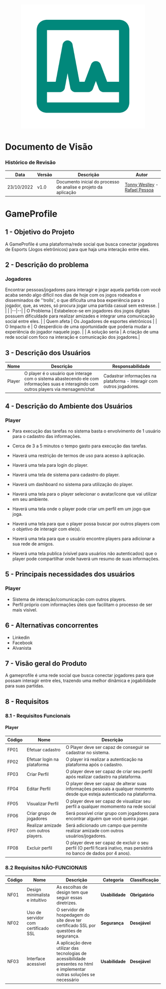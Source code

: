 
<h3 align="center">
  <a href="[https://github.com/tads-cnat/game-profile](https://github.com/tads-cnat/game-profile)">
    <img alt="Game profile logo" src="../../logo.png" width="400">
  </a>
</h3>

# Documento de Visão
### Histórico de Revisão
| Data | Versão |Descrição| Autor
|--|--|--|--|
| 23/10/2022 | v1.0 |  Documento inicial do processo de analise e projeto da aplicação | [Tonny Weslley](https://github.com/Tonny-Weslley) - [Rafael Pessoa](https://github.com/PessoaRafael)|

# GameProfile
## 1 - Objetivo do Projeto
A GameProfile é uma plataforma/rede social que busca conectar jogadores de Esports (Jogos eletrônicos) para que haja uma interação entre eles. 


## 2 - Descrição do problema
### Jogadores
Encontrar pessoas/jogadores para interagir e jogar aquela partida com você acaba sendo algo difícil nos dias de hoje com os jogos rodeados e disseminados de ''trolls', o que dificulta uma boa experiência para o jogador, que, as vezes, só procura jogar uma partida casual sem estresse.
|  |  |
|--|--|
| O Problema | Estabelece-se em jogadores dos jogos digitais possuem dificuldade para realizar amizades e integrar uma comunicação social entre eles. |
| Quem afeta | Os Jogadores de esportes eletrônicos |
| O Impacto é | O desperdício de uma oportunidade que poderia mudar a experiência do jogador naquele jogo. |
| A solução seria | A criação de uma rede social com foco na interação e comunicação dos jogadores.|

## 3 - Descrição dos Usuários
| Nome | Descrição | Responsabilidade|
|--|--|--|
| Player | O player é o usuário que interage com o sistema abastecendo ele com informações suas e interagindo com outros players via mensagem/chat | Cadastrar informações na plataforma - Interagir com outros jogadores. |

## 4 - Descrição do Ambiente dos Usuários
### Player

- Para execução das tarefas no sistema basta o envolvimento de 1 usuário para o cadastro das informações.

- Cerca de 3 a 5 minutos o tempo gasto para execução das tarefas.

- Haverá uma restrição de termos de uso para acesso à aplicação.

- Haverá uma tela para login do player.

- Haverá uma tela de sistema para cadastro do player.

- Haverá um dashboard no sistema para utilização do player.

- Haverá uma tela para o player selecionar o avatar/ícone que vai utilizar em seu ambiente.

- Haverá uma tela onde o player pode criar um perfil em um jogo que joga.

- Haverá uma tela para que o player possa buscar por outros players com o objetivo de interagir com ele(s).

- Haverá uma tela para que o usuário encontre players para adicionar a sua rede de amigos.

- Haverá uma tela publica (visível para usuários não autenticados) que o player pode compartilhar onde haverá um resumo de suas informações.

## 5 - Principais necessidades dos usuários

### Player
- Sistema de interação/comunicação com outros players.
- Perfil próprio com informações úteis que facilitam o processo de ser mais visível.

## 6 - Alternativas concorrentes
* Linkedin
* Facebook
* Alvanista

## 7 - Visão geral do Produto

A gameprofile é uma rede social que busca conectar jogadores para que possam interagir entre eles, trazendo uma melhor dinâmica e jogabilidade para suas partidas.

## 8 - Requisitos
### 8.1 - Requisitos Funcionais
#### Player

| Código |Nome|Descrição|
| -- | -- | -- |
| FP01 | Efetuar cadastro | O Player deve ser capaz de conseguir se cadastrar no sistema. |
| FP02 | Efetuar login na plataforma |O player irá realizar a autenticação na plataforma após o cadastro.|
| FP03 | Criar Perfil| O player deve ser capaz de criar seu perfil após realizar cadastro na plataforma.|
| FP04 | Editar Perfil| O player deve ser capaz de alterar suas informações pessoais a qualquer momento desde que esteja autenticado na plataforma.|
| FP05 | Visualizar Perfil| O player deve ser capaz de visualizar seu perfil a qualquer momomento na rede social|
| FP06 | Criar grupo de jogadores |Será possível criar grupo com jogadores para encontrar alguém que você queira jogar.|
| FP07 | Realizar amizade com outros players. |Será adicionado um campo que permite realizar amizade com outros usuários/jogadores. |
| FP08 | Excluir perfil| O player deve ser capaz de excluir o seu perfil (O perfil ficará inativo, mas persistirá no banco de dados por 4 anos).|

### 8.2 Requisitos NÃO-FUNCIONAIS

Código |Nome|Descrição|Categoria|Classificação
| -- | -- | -- | -- | -- |
| NF01 | Design minimalista e intuitivo | As escolhas de design tem que seguir essas diretrizes.|**Usabilidade**|**Obrigatório**|
| NF02 | Uso de servidor com certificado SSL | O servidor de hospedagem do site deve ter certificado SSL por questões de segurança. |**Segurança**|**Desejável**|
| NF03 | Interface acessivel | A aplicação deve utilizar das tecnologias de acessibilidade presentes no html e implementar outras soluções se necessário|**Usabilidade**|**Desejável**|
